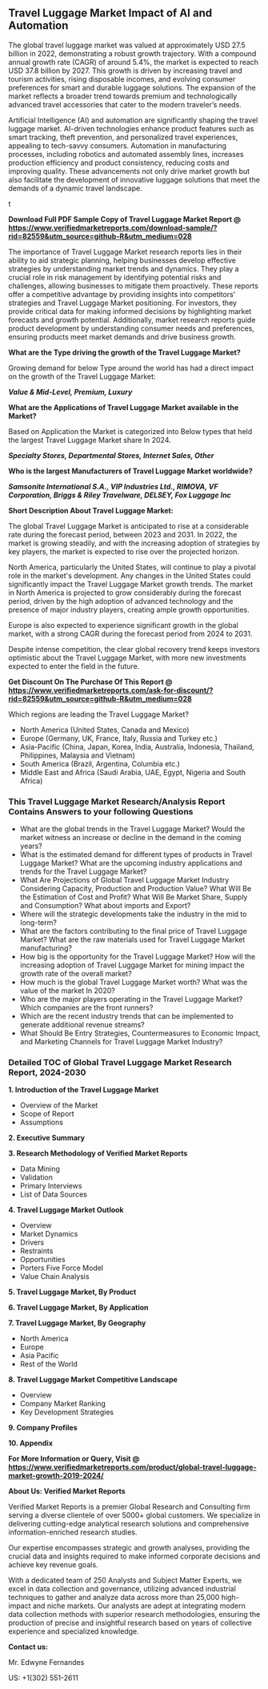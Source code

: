 <h2>Travel Luggage Market Impact of AI and Automation</h2><p>The global travel luggage market was valued at approximately USD 27.5 billion in 2022, demonstrating a robust growth trajectory. With a compound annual growth rate (CAGR) of around 5.4%, the market is expected to reach USD 37.8 billion by 2027. This growth is driven by increasing travel and tourism activities, rising disposable incomes, and evolving consumer preferences for smart and durable luggage solutions. The expansion of the market reflects a broader trend towards premium and technologically advanced travel accessories that cater to the modern traveler’s needs.</p><p>Artificial Intelligence (AI) and automation are significantly shaping the travel luggage market. AI-driven technologies enhance product features such as smart tracking, theft prevention, and personalized travel experiences, appealing to tech-savvy consumers. Automation in manufacturing processes, including robotics and automated assembly lines, increases production efficiency and product consistency, reducing costs and improving quality. These advancements not only drive market growth but also facilitate the development of innovative luggage solutions that meet the demands of a dynamic travel landscape.</p>t</p><p id="" class=""><strong>Download Full PDF Sample Copy of Travel Luggage Market Report @ <a href="https://www.verifiedmarketreports.com/download-sample/?rid=82559&utm_source=github-R&utm_medium=028" target="_blank">https://www.verifiedmarketreports.com/download-sample/?rid=82559&utm_source=github-R&utm_medium=028</a></strong></p><p>The importance of&nbsp;Travel Luggage Market research reports lies in their ability to aid strategic planning, helping businesses develop effective strategies by understanding market trends and dynamics. They play a crucial role in risk management by identifying potential risks and challenges, allowing businesses to mitigate them proactively. These reports offer a competitive advantage by providing insights into competitors' strategies and Travel Luggage Market positioning. For investors, they provide critical data for making informed decisions by highlighting market forecasts and growth potential. Additionally, market research reports guide product development by understanding consumer needs and preferences, ensuring products meet market demands and drive business growth.</p><p><strong>What are the&nbsp;Type driving the growth of the Travel Luggage Market?</strong></p><p id="" class="">Growing demand for below Type around the world has had a direct impact on the growth of the Travel Luggage Market:</p><em><strong>Value & Mid-Level, Premium, Luxury</strong></em></p><strong>What are the&nbsp;Applications&nbsp;of Travel Luggage Market available in the Market?</strong></p><p id="" class="">Based on Application the Market is categorized into Below types that held the largest Travel Luggage Market share In 2024.</p><em><strong>Specialty Stores, Departmental Stores, Internet Sales, Other</strong></em></p><strong>Who is the largest Manufacturers of Travel Luggage Market worldwide?</strong></p><p><em><strong>Samsonite International S.A., VIP Industries Ltd., RIMOVA, VF Corporation, Briggs & Riley Travelware, DELSEY, Fox Luggage Inc</strong></em></p><p id="" class=""><strong>Short Description About Travel Luggage Market:</strong></p><p>The global Travel Luggage Market is anticipated to rise at a considerable rate during the forecast period, between 2023 and 2031. In 2022, the market is growing steadily, and with the increasing adoption of strategies by key players, the market is expected to rise over the projected horizon.</p><p>North America, particularly the United States, will continue to play a pivotal role in the market's development. Any changes in the United States could significantly impact the Travel Luggage Market growth trends. The market in North America is projected to grow considerably during the forecast period, driven by the high adoption of advanced technology and the presence of major industry players, creating ample growth opportunities.</p><p>Europe is also expected to experience significant growth in the global market, with a strong CAGR during the forecast period from 2024 to 2031.</p><p>Despite intense competition, the clear global recovery trend keeps investors optimistic about the Travel Luggage Market, with more new investments expected to enter the field in the future.</p><p id="" class=""><strong>Get Discount On The Purchase Of This Report @ <a href="https://www.verifiedmarketreports.com/ask-for-discount/?rid=82559&utm_source=github-R&utm_medium=028" target="_blank">https://www.verifiedmarketreports.com/ask-for-discount/?rid=82559&utm_source=github-R&utm_medium=028</a></strong></p>Which regions are leading the Travel Luggage Market?</p><ul><li>North America (United States, Canada and Mexico)</li><li>Europe (Germany, UK, France, Italy, Russia and Turkey etc.)</li><li>Asia-Pacific (China, Japan, Korea, India, Australia, Indonesia, Thailand, Philippines, Malaysia and Vietnam)</li><li>South America (Brazil, Argentina, Columbia etc.)</li><li>Middle East and Africa (Saudi Arabia, UAE, Egypt, Nigeria and South Africa)</li></ul><h3 id="" class="">This Travel Luggage Market Research/Analysis Report Contains Answers to your following Questions</h3><ul><li>What are the global trends in the Travel Luggage Market? Would the market witness an increase or decline in the demand in the coming years?</li><li>What is the estimated demand for different types of products in Travel Luggage Market? What are the upcoming industry applications and trends for the Travel Luggage Market?</li><li>What Are Projections of Global Travel Luggage Market Industry Considering Capacity, Production and Production Value? What Will Be the Estimation of Cost and Profit? What Will Be Market Share, Supply and Consumption? What about imports and Export?</li><li>Where will the strategic developments take the industry in the mid to long-term?</li><li>What are the factors contributing to the final price of Travel Luggage Market? What are the raw materials used for Travel Luggage Market manufacturing?</li><li>How big is the opportunity for the Travel Luggage Market? How will the increasing adoption of Travel Luggage Market for mining impact the growth rate of the overall market?</li><li>How much is the global Travel Luggage Market worth? What was the value of the market In 2020?</li><li>Who are the major players operating in the Travel Luggage Market? Which companies are the front runners?</li><li>Which are the recent industry trends that can be implemented to generate additional revenue streams?</li><li>What Should Be Entry Strategies, Countermeasures to Economic Impact, and Marketing Channels for Travel Luggage Market Industry?</li></ul><h3 id="" class="">Detailed TOC of Global Travel Luggage Market Research Report, 2024-2030</h3><p id="" class=""><strong>1. Introduction of the Travel Luggage Market</strong></p><ul><li>Overview of the Market</li><li>Scope of Report</li><li>Assumptions</li></ul><p id="" class=""><strong>2. Executive Summary</strong></p><p id="" class=""><strong>3. Research Methodology of Verified Market Reports</strong></p><ul><li>Data Mining</li><li>Validation</li><li>Primary Interviews</li><li>List of Data Sources</li></ul><p id="" class=""><strong>4. Travel Luggage Market Outlook</strong></p><ul><li>Overview</li><li>Market Dynamics</li><li>Drivers</li><li>Restraints</li><li>Opportunities</li><li>Porters Five Force Model</li><li>Value Chain Analysis</li></ul><p id="" class=""><strong>5. Travel Luggage Market, By Product</strong></p><p id="" class=""><strong>6. Travel Luggage Market, By Application</strong></p><p id="" class=""><strong>7. Travel Luggage Market, By Geography</strong></p><ul><li>North America</li><li>Europe</li><li>Asia Pacific</li><li>Rest of the World</li></ul><p id="" class=""><strong>8. Travel Luggage Market Competitive Landscape</strong></p><ul><li>Overview</li><li>Company Market Ranking</li><li>Key Development Strategies</li></ul><p id="" class=""><strong>9. Company Profiles</strong></p><p id="" class=""><strong>10. Appendix</strong></p><p id="" class=""><strong>For More Information or Query, Visit @ <a href="https://www.verifiedmarketreports.com/product/global-travel-luggage-market-growth-2019-2024/" target="_blank">https://www.verifiedmarketreports.com/product/global-travel-luggage-market-growth-2019-2024/</a></strong></p><p id="" class=""><strong>About Us: Verified Market Reports</strong></p><p id="" class="">Verified Market Reports is a premier Global Research and Consulting firm serving a diverse clientele of over 5000+ global customers. We specialize in delivering cutting-edge analytical research solutions and comprehensive information-enriched research studies.</p><p id="" class="">Our expertise encompasses strategic and growth analyses, providing the crucial data and insights required to make informed corporate decisions and achieve key revenue goals.</p><p id="" class="">With a dedicated team of 250 Analysts and Subject Matter Experts, we excel in data collection and governance, utilizing advanced industrial techniques to gather and analyze data across more than 25,000 high-impact and niche markets. Our analysts are adept at integrating modern data collection methods with superior research methodologies, ensuring the production of precise and insightful research based on years of collective experience and specialized knowledge.</p><p id="" class=""><strong>Contact us:</strong></p><p id="" class="">Mr. Edwyne Fernandes</p><p id="" class="">US: +1(302) 551-2611</p>